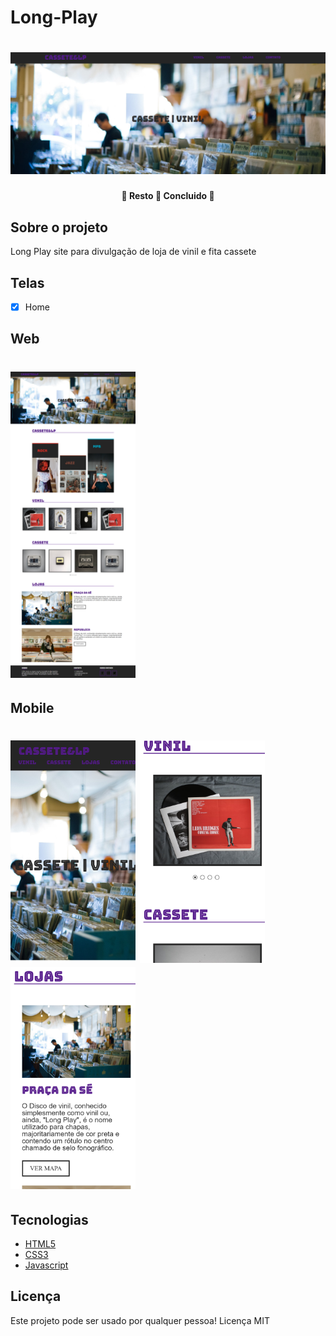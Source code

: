 # Long-Play
<h1 align="center">
  <img alt="Long-Play" title="#Origamid" src="./img/assets/cassete.png" />
</h1>
<h4 align="center"> 
	🚧  Resto 🚀 Concluido  🚧
</h4>

## Sobre o projeto

Long Play site para divulgação de loja de vinil e fita cassete

##  Telas

- [x] Home

## Web
<h1 align="left">
  <img alt="long-play" title="#Origamid" src="./img/assets/home.png"width=200 />
    </h1>
    
## Mobile

<h1 align="left">
  <img alt="long-play" title="#Origamid" src="./img/assets/mobile.png"width=200 />  
    <img alt="long-play" title="#Origamid" src="./img/assets/mobile-1.png"width=200 />
  <img alt="long-play" title="#Origamid" src="./img/assets/mobile-2.png"width=200 />
    </h1>
  
## Tecnologias
 
- [HTML5](https://www.w3schools.com/html/default.asp)
- [CSS3](https://www.w3schools.com/w3css/w3css_cards.asp)
- [Javascript](https://www.w3schools.com/js/default.asp)


## Licença
Este projeto pode ser usado por qualquer pessoa! Licença MIT

